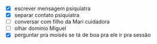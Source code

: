 - [x] escrever mensagem psiquiatra
- [x] separar contato psiquiatra
- [ ] conversar com filho da Mari cuidadora
- [ ] olhar domínio Miguel
- [x] perguntar pra moisés se tá de boa pra ele ir pra sessão
